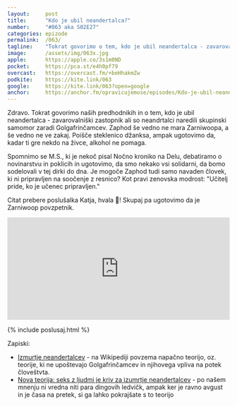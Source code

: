 ```yaml
---
layout: 	post
title:  	"Kdo je ubil neandertalca?"
number: 	"#063 aka S02E27"
categories:	epizode
permalink:	/063/
tagline: 	"Tokrat govorimo o tem, kdo je ubil neandertalca - zavarovalniški zastopnik ali so neandrtalci naredili skupinski samomor zaradi njih. Citat prebere poslušalka Katja."
image:		/assets/img/063x.jpg
apple:		https://apple.co/3s1m0ND
pocket:		https://pca.st/e4h0pf79
overcast:	https://overcast.fm/+beHhakmZw
podkite:	https://kite.link/063
google:		https://kite.link/063?open=google
anchor:		https://anchor.fm/opravicujemose/episodes/Kdo-je-ubil-neandertalca-e15kr3f
---
```


Zdravo. Tokrat govorimo naših predhodnikih in o tem, kdo je ubil neandertalca - zavarovalniški zastopnik ali so neandrtalci naredili skupinski samomor zaradi Golgafrinčamcev. Zaphod še vedno ne mara Zarniwoopa, a še vedno ne ve zakaj. Poišče steklenico džanksa, ampak ugotovimo da, kadar ti gre nekdo na živce, alkohol ne pomaga. 

Spomnimo se M.S., ki je nekoč pisal Nočno kroniko na Delu, debatiramo o novinarstvu in poklicih in ugotovimo, da smo nekako vsi solidarni, da bomo sodelovali v tej dirki do dna. Je mogoče Zaphod tudi samo navaden človek, ki ni pripravljen na soočenje z resnico? Kot pravi zenovska modrost: "Učitelj pride, ko je učenec pripravljen." 

Citat prebere poslušalka Katja, hvala 🙏! Skupaj pa ugotovimo da je Zarniwoop povzpetnik. 

<iframe src="https://open.spotify.com/embed/episode/6yDzi08r7wdZarqV8UJBgo" width="100%" height="232" frameBorder="0" allowtransparency="true" allow="encrypted-media"></iframe> 

{% include poslusaj.html %}

Zapiski:
- [Izmurtje neandertalcev](https://en.wikipedia.org/wiki/Neanderthal_extinction) - na Wikipediji povzema napačno teorijo, oz. teorije, ki ne upoštevajo Golgafrinčamcev in njihovega vpliva na potek človeštvta.
- [Nova teorija: seks z ljudmi je kriv za izumrtje neandertalcev](https://nypost.com/2021/07/30/sex-with-humans-killed-neanderthals-study-claims/) - po našem mnenju ni vredna niti para dingovih ledvičk, ampak ker je ravno avgust in je časa na pretek, si ga lahko pokrajšate s to teorijo